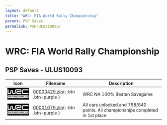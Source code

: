 ```yaml
---
layout: default
title: "WRC: FIA World Rally Championship"
parent: PSP Saves
permalink: PSP/ULUS10093/
---
```

# WRC: FIA World Rally Championship

## PSP Saves - ULUS10093

| Icon | Filename | Description |
|------|----------|-------------|
| ![WRC: FIA World Rally Championship](ICON0.PNG) | [00000429.zip](00000429.zip){: .btn .btn-purple } | WRC NA 100% Beaten Savegame |
| ![WRC: FIA World Rally Championship](ICON0.PNG) | [00001079.zip](00001079.zip){: .btn .btn-purple } | All cars unlocked and 758/840 points. All championships completed in 1st place |
